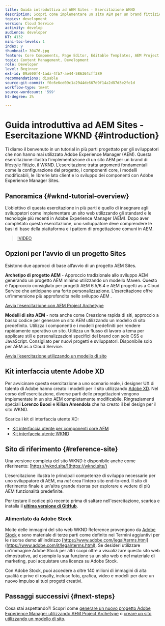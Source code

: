 ```yaml
---
title: Guida introduttiva ad AEM Sites - Esercitazione WKND
description: Scopri come implementare un sito AEM per un brand fittizio di lifestyle denominato WKND. Scopri tutti gli argomenti di Experience Manager fondamentali come la configurazione del progetto, gli archetipi Maven, i componenti core, i modelli modificabili, le librerie client e lo sviluppo dei componenti.
topics: development
version: Cloud Service
activity: develop
audience: developer
KT: 4132
mini-toc-levels: 1
index: y
thumbnail: 30476.jpg
feature: Core Components, Page Editor, Editable Templates, AEM Project Archetype
topic: Content Management, Development
role: Developer
level: Beginner
exl-id: 09a600f4-1ada-4fb7-ae44-586364cff389
recommendations: disable
source-git-commit: f0c6e6cd09c1a2944de667d9f14a2d87d3e2fe1d
workflow-type: tm+mt
source-wordcount: '599'
ht-degree: 3%

---
```


# Guida introduttiva ad AEM Sites - Esercitazione WKND {#introduction}

Ti diamo il benvenuto in un tutorial in più parti progettato per gli sviluppatori che non hanno mai utilizzato Adobe Experience Manager (AEM). Questa esercitazione illustra l’implementazione di un sito AEM per un brand di lifestyle fittizio, il WKND. L’esercitazione tratta argomenti fondamentali come la configurazione del progetto, i componenti core, i modelli modificabili, le librerie lato client e lo sviluppo dei componenti con Adobe Experience Manager Sites.

## Panoramica {#wknd-tutorial-overview}

L’obiettivo di questa esercitazione in più parti è quello di insegnare agli sviluppatori come implementare un sito web utilizzando gli standard e le tecnologie più recenti in Adobe Experience Manager (AEM). Dopo aver completato questa esercitazione, uno sviluppatore deve comprendere le basi di base della piattaforma e i pattern di progettazione comuni in AEM.

>[!VIDEO](https://video.tv.adobe.com/v/30476?quality=12&learn=on)

## Opzioni per l’avvio di un progetto Sites

Esistono due approcci di base all’avvio di un progetto AEM Sites.

**Archetipo di progetto AEM** - Approccio tradizionale allo sviluppo AEM generando un progetto AEM minimo utilizzando un modello Maven. Questo è l’approccio consigliato per progetti AEM 6.5/6.4 e AEM progetti as a Cloud Service che anticipano una forte personalizzazione. L’esercitazione offre un’immersione più approfondita nello sviluppo AEM .

[Avvia l’esercitazione con AEM Project Archetype](./project-archetype/overview.md)

**Modelli di sito AEM** - nota anche come Creazione rapida di siti, approccio a basso codice per generare un sito AEM utilizzando un modello di sito predefinito. Utilizza i componenti e i modelli predefiniti per rendere rapidamente operativo un sito. Utilizza un flusso di lavoro a tema per applicare stili e personalizzazioni specifici del brand con solo CSS e JavaScript. Consigliato per nuovi progetti e sviluppatori. Disponibile solo per AEM as a Cloud Service.

[Avvia l’esercitazione utilizzando un modello di sito](./site-template/create-site.md)

## Kit interfaccia utente Adobe XD

Per avvicinare questa esercitazione a uno scenario reale, i designer UX di talento di Adobe hanno creato i modelli per il sito utilizzando [Adobe XD](https://www.adobe.com/products/xd.html). Nel corso dell&#39;esercitazione, diverse parti delle progettazioni vengono implementate in un sito AEM completamente modificabile. Ringraziamenti speciali **Lorenzo Buosi** e **Kilian Amendola** che ha creato il bel design per il sito WKND.

Scarica i kit di interfaccia utente XD:

* [Kit interfaccia utente per componenti core AEM](assets/overview/AEM-CoreComponents-UI-Kit.xd)
* [Kit interfaccia utente WKND](https://github.com/adobe/aem-guides-wknd/releases/download/aem-guides-wknd-0.0.2/AEM_UI-kit-WKND.xd)

## Sito di riferimento {#reference-site}

Una versione completa del sito WKND è disponibile anche come riferimento: [https://wknd.site/](https://wknd.site/)

L’esercitazione illustra le principali competenze di sviluppo necessarie per uno sviluppatore di AEM, ma *not* crea l’intero sito end-to-end. Il sito di riferimento finale è un&#39;altra grande risorsa per esplorare e vedere di più AEM funzionalità predefinite.

Per testare il codice più recente prima di saltare nell&#39;esercitazione, scarica e installa il **[ultima versione di GitHub](https://github.com/adobe/aem-guides-wknd/releases/latest)**.

### Alimentato da Adobe Stock

Molte delle immagini del sito web WKND Reference provengono da [Adobe Stock](https://stock.adobe.com/) e sono materiale di terze parti come definito nei Termini aggiuntivi per le risorse demo all&#39;indirizzo [https://www.adobe.com/legal/terms.html](https://www.adobe.com/it/legal/terms.html). Se desideri utilizzare un’immagine Adobe Stock per altri scopi oltre a visualizzare questo sito web dimostrativo, ad esempio la sua funzione su un sito web o nel materiale di marketing, puoi acquistare una licenza su Adobe Stock.

Con Adobe Stock, puoi accedere a oltre 140 milioni di immagini di alta qualità e prive di royalty, incluse foto, grafica, video e modelli per dare un nuovo impulso ai tuoi progetti creativi.

## Passaggi successivi {#next-steps}

Cosa stai aspettando?! Scopri come [generare un nuovo progetto Adobe Experience Manager utilizzando AEM Project Archetype](./project-archetype/overview.md) o [creare un sito utilizzando un modello di sito](./site-template/create-site.md).
